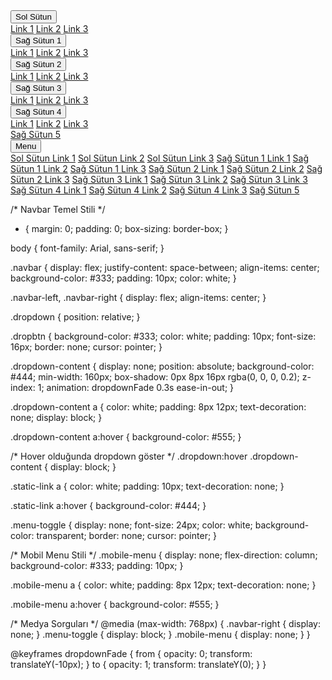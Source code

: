 <!DOCTYPE html>
<html lang="en">
<head>
    <meta charset="UTF-8">
    <meta name="viewport" content="width=device-width, initial-scale=1.0">
    <title>Responsive Navbar with Hover Dropdowns</title>
    <link rel="stylesheet" href="styles.css">
</head>
<body>
    <nav class="navbar">
        <!-- Sol taraftaki sütun -->
        <div class="navbar-left">
            <div class="dropdown">
                <button class="dropbtn">Sol Sütun</button>
                <div class="dropdown-content">
                    <a href="#">Link 1</a>
                    <a href="#">Link 2</a>
                    <a href="#">Link 3</a>
                </div>
            </div>
        </div>
        <!-- Sağ taraftaki sütunlar -->
        <div class="navbar-right">
            <!-- Dropdown sütunları -->
            <div class="dropdown">
                <button class="dropbtn">Sağ Sütun 1</button>
                <div class="dropdown-content">
                    <a href="#">Link 1</a>
                    <a href="#">Link 2</a>
                    <a href="#">Link 3</a>
                </div>
            </div>
            <div class="dropdown">
                <button class="dropbtn">Sağ Sütun 2</button>
                <div class="dropdown-content">
                    <a href="#">Link 1</a>
                    <a href="#">Link 2</a>
                    <a href="#">Link 3</a>
                </div>
            </div>
            <div class="dropdown">
                <button class="dropbtn">Sağ Sütun 3</button>
                <div class="dropdown-content">
                    <a href="#">Link 1</a>
                    <a href="#">Link 2</a>
                    <a href="#">Link 3</a>
                </div>
            </div>
            <div class="dropdown">
                <button class="dropbtn">Sağ Sütun 4</button>
                <div class="dropdown-content">
                    <a href="#">Link 1</a>
                    <a href="#">Link 2</a>
                    <a href="#">Link 3</a>
                </div>
            </div>
            <div class="static-link">
                <a href="#">Sağ Sütun 5</a>
            </div>
        </div>
        <!-- Mobil menü butonu -->
        <button class="menu-toggle" onclick="toggleMenu()">Menu</button>
    </nav>
    <div class="mobile-menu" id="mobileMenu">
        <a href="#">Sol Sütun Link 1</a>
        <a href="#">Sol Sütun Link 2</a>
        <a href="#">Sol Sütun Link 3</a>
        <a href="#">Sağ Sütun 1 Link 1</a>
        <a href="#">Sağ Sütun 1 Link 2</a>
        <a href="#">Sağ Sütun 1 Link 3</a>
        <a href="#">Sağ Sütun 2 Link 1</a>
        <a href="#">Sağ Sütun 2 Link 2</a>
        <a href="#">Sağ Sütun 2 Link 3</a>
        <a href="#">Sağ Sütun 3 Link 1</a>
        <a href="#">Sağ Sütun 3 Link 2</a>
        <a href="#">Sağ Sütun 3 Link 3</a>
        <a href="#">Sağ Sütun 4 Link 1</a>
        <a href="#">Sağ Sütun 4 Link 2</a>
        <a href="#">Sağ Sütun 4 Link 3</a>
        <a href="#">Sağ Sütun 5</a>
    </div>
</body>
</html>

/* Navbar Temel Stili */
* {
    margin: 0;
    padding: 0;
    box-sizing: border-box;
}

body {
    font-family: Arial, sans-serif;
}

.navbar {
    display: flex;
    justify-content: space-between;
    align-items: center;
    background-color: #333;
    padding: 10px;
    color: white;
}

.navbar-left, .navbar-right {
    display: flex;
    align-items: center;
}

.dropdown {
    position: relative;
}

.dropbtn {
    background-color: #333;
    color: white;
    padding: 10px;
    font-size: 16px;
    border: none;
    cursor: pointer;
}

.dropdown-content {
    display: none;
    position: absolute;
    background-color: #444;
    min-width: 160px;
    box-shadow: 0px 8px 16px rgba(0, 0, 0, 0.2);
    z-index: 1;
    animation: dropdownFade 0.3s ease-in-out;
}

.dropdown-content a {
    color: white;
    padding: 8px 12px;
    text-decoration: none;
    display: block;
}

.dropdown-content a:hover {
    background-color: #555;
}

/* Hover olduğunda dropdown göster */
.dropdown:hover .dropdown-content {
    display: block;
}

.static-link a {
    color: white;
    padding: 10px;
    text-decoration: none;
}

.static-link a:hover {
    background-color: #444;
}

.menu-toggle {
    display: none;
    font-size: 24px;
    color: white;
    background-color: transparent;
    border: none;
    cursor: pointer;
}

/* Mobil Menu Stili */
.mobile-menu {
    display: none;
    flex-direction: column;
    background-color: #333;
    padding: 10px;
}

.mobile-menu a {
    color: white;
    padding: 8px 12px;
    text-decoration: none;
}

.mobile-menu a:hover {
    background-color: #555;
}

/* Medya Sorguları */
@media (max-width: 768px) {
    .navbar-right {
        display: none;
    }
    .menu-toggle {
        display: block;
    }
    .mobile-menu {
        display: none;
    }
}

@keyframes dropdownFade {
    from { opacity: 0; transform: translateY(-10px); }
    to { opacity: 1; transform: translateY(0); }
}


